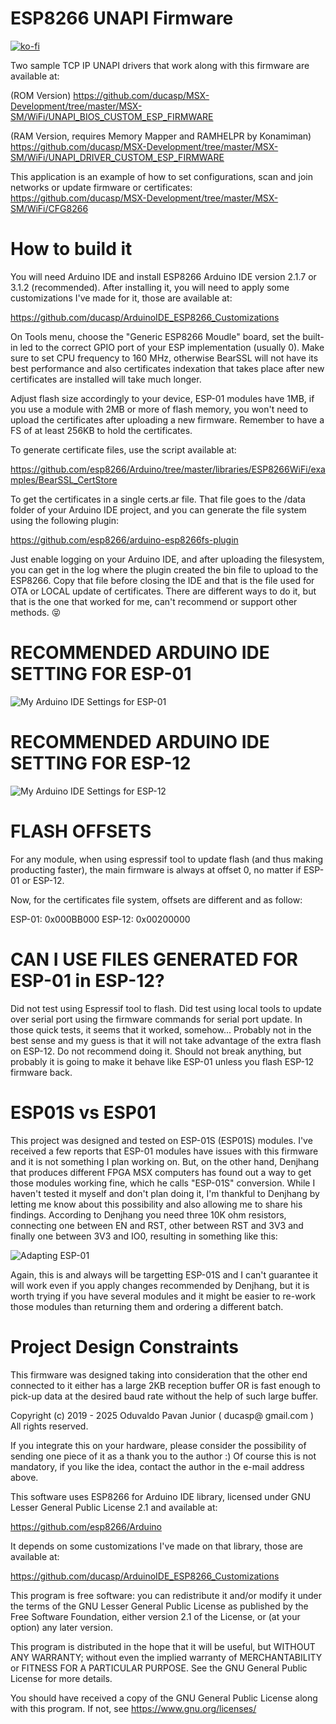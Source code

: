 # ESP8266 UNAPI Firmware

[![ko-fi](https://ko-fi.com/img/githubbutton_sm.svg)](https://ko-fi.com/R6R2BRGX6)


Two sample TCP IP UNAPI drivers that work along with this firmware
are available at:

(ROM Version)
https://github.com/ducasp/MSX-Development/tree/master/MSX-SM/WiFi/UNAPI_BIOS_CUSTOM_ESP_FIRMWARE

(RAM Version, requires Memory Mapper and RAMHELPR by Konamiman)
https://github.com/ducasp/MSX-Development/tree/master/MSX-SM/WiFi/UNAPI_DRIVER_CUSTOM_ESP_FIRMWARE

This application is an example of how to set configurations, scan and join networks or update firmware or certificates:
https://github.com/ducasp/MSX-Development/tree/master/MSX-SM/WiFi/CFG8266

# How to build it

You will need Arduino IDE and install ESP8266 Arduino IDE version 2.1.7 or 3.1.2 (recommended). After installing it,
you will need to apply some customizations I've made for it, those are available at:

https://github.com/ducasp/ArduinoIDE_ESP8266_Customizations

On Tools menu, choose the "Generic ESP8266 Moudle" board, set the built-in led to the correct GPIO
port of your ESP implementation (usually 0). Make sure to set CPU frequency to 160 MHz, otherwise BearSSL will
not have its best performance and also certificates indexation that takes place after new
certificates are installed will take much longer.

Adjust flash size accordingly to your device, ESP-01 modules have 1MB, if you use a module with 2MB
or more of flash memory, you won't need to upload the certificates after uploading a new firmware.
Remember to have a FS of at least 256KB to hold the certificates.

To generate certificate files, use the script available at:

https://github.com/esp8266/Arduino/tree/master/libraries/ESP8266WiFi/examples/BearSSL_CertStore

To get the certificates in a single certs.ar file. That file goes to the /data folder of your 
Arduino IDE project, and you can generate the file system using the following plugin:

https://github.com/esp8266/arduino-esp8266fs-plugin

Just enable logging on your Arduino IDE, and after uploading the filesystem, you can get in the log
where the plugin created the bin file to upload to the ESP8266. Copy that file before closing the
IDE and that is the file used for OTA or LOCAL update of certificates. There are different ways to
do it, but that is the one that worked for me, can't recommend or support other methods. :stuck_out_tongue_closed_eyes:

# RECOMMENDED ARDUINO IDE SETTING FOR ESP-01
![My Arduino IDE Settings for ESP-01](ArduinoIDESettings.png)

# RECOMMENDED ARDUINO IDE SETTING FOR ESP-12
![My Arduino IDE Settings for ESP-12](ArduinoIDEESP12Settings.png)

# FLASH OFFSETS
For any module, when using espressif tool to update flash (and thus making producting faster), the
main firmware is always at offset 0, no matter if ESP-01 or ESP-12.

Now, for the certificates file system, offsets are different and as follow:

ESP-01: 0x000BB000
ESP-12: 0x00200000

# CAN I USE FILES GENERATED FOR ESP-01 in ESP-12?
Did not test using Espressif tool to flash.
Did test using local tools to update over serial port using the firmware commands for serial port update.
In those quick tests, it seems that it worked, somehow... Probably not in the best sense and my guess is
that it will not take advantage of the extra flash on ESP-12. Do not recommend doing it. Should not break
anything, but probably it is going to make it behave like ESP-01 unless you flash ESP-12 firmware back.

# ESP01S vs ESP01

This project was designed and tested on ESP-01S (ESP01S) modules. I've received a few reports that
ESP-01 modules have issues with this firmware and it is not something I plan working on. But, on the
other hand, Denjhang that produces different FPGA MSX computers has found out a way to get those
modules working fine, which he calls "ESP-01S" conversion. While I haven't tested it myself and don't
plan doing it, I'm thankful to Denjhang by letting me know about this possibility and also allowing
me to share his findings. According to Denjhang you need three 10K ohm resistors, connecting one between
EN and RST, other between RST and 3V3 and finally one between 3V3 and IO0, resulting in something like
this:

![Adapting ESP-01](esp01adapted.jpg)

Again, this is and always will be targetting ESP-01S and I can't guarantee it will work even if you
apply changes recommended by Denjhang, but it is worth trying if you have several modules and it
might be easier to re-work those modules than returning them and ordering a different batch.

# Project Design Constraints

This firmware was designed taking into consideration that the other end connected to it either has
a large 2KB reception buffer OR is fast enough to pick-up data at the desired baud rate without the
help of such large buffer.

Copyright (c) 2019 - 2025 Oduvaldo Pavan Junior ( ducasp@ gmail.com )
All rights reserved.

If you integrate this on your hardware, please consider the possibility of sending one piece of it
as a thank you to the author :) Of course this is not mandatory, if you like the idea, contact the
author in the e-mail address above.

This software uses ESP8266 for Arduino IDE library, licensed under
GNU Lesser General Public License 2.1 and available at:

https://github.com/esp8266/Arduino

It depends on some customizations I've made on that library, those
are available at:

https://github.com/ducasp/ArduinoIDE_ESP8266_Customizations

This program is free software: you can redistribute it and/or modify
it under the terms of the GNU Lesser General Public License as 
published by the Free Software Foundation, either version 2.1 of the
License, or (at your option) any later version.

This program is distributed in the hope that it will be useful,
but WITHOUT ANY WARRANTY; without even the implied warranty of
MERCHANTABILITY or FITNESS FOR A PARTICULAR PURPOSE.  See the
GNU General Public License for more details.

You should have received a copy of the GNU General Public License
along with this program.  If not, see <https://www.gnu.org/licenses/>
